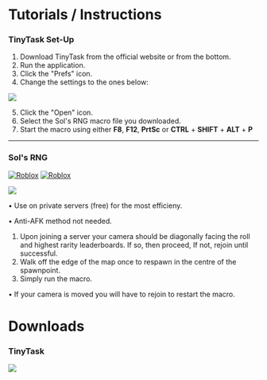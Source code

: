 # Tutorials / Instructions
### TinyTask Set-Up
1) Download TinyTask from the official website or from the bottom.
2) Run the application.
3) Click the "Prefs" icon.
4) Change the settings to the ones below:
   
<img src="https://static.wikia.nocookie.net/sol-rng/images/a/a2/Tinytask_settings.png/revision/latest?cb=20240406141657">

5) Click the "Open" icon.
6) Select the Sol's RNG macro file you downloaded.
7) Start the macro using either **F8**, **F12**, **PrtSc** or **CTRL** + **SHIFT** + **ALT** + **P**

-------------------------------------------------------------------------------------------------------------------------------

### Sol's RNG
<a href='https://www.roblox.com/games/15532962292/Sols-RNG' target="_blank"><img alt='Roblox' src='https://img.shields.io/badge/Last_Updated: ERA 6-100000?style=plastic&logo=Roblox&logoColor=white&labelColor=black&color=black'/></a> <a href='https://www.roblox.com/games/15532962292/Sols-RNG' target="_blank"><img alt='Roblox' src='https://img.shields.io/badge/Status:_Heavily_Undertested-100000?style=plastic&logo=Roblox&logoColor=white&labelColor=EE1414&color=EE1414'/></a>

[<img src="https://tr.rbxcdn.com/ee46ed8b2462cc41555f95f7b64155b9/500/280/Image/Jpeg">](https://www.roblox.com/games/15532962292/Sols-RNG)

• Use on private servers (free) for the most efficieny.

• Anti-AFK method not needed.

1) Upon joining a server your camera should be diagonally facing the roll and highest rarity leaderboards. If so, then proceed, If not, rejoin until successful.
2) Walk off the edge of the map once to respawn in the centre of the spawnpoint.
3) Simply run the macro.

• If your camera is moved you will have to rejoin to restart the macro.

# Downloads
### TinyTask
[<img src="https://thetinytask.com/wp-content/uploads/2022/09/how-to-record-using-tinytask-on-pc.webp">](https://tinytask.net/)
